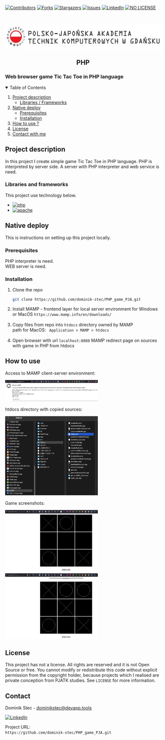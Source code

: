 <!--
*** Thanks for checking out c. If you have a suggestion
*** that would make this better, please fork the repo and create a pull request
*** or simply open an issue with the tag "enhancement".
*** Thanks again! Now go create something AMAZING! :D
-->

<!-- PROJECT SHIELDS -->
<!--
*** I'm using markdown "reference style" links for readability.
*** Reference links are enclosed in brackets [ ] instead of parentheses ( ).
*** See the bottom of this document for the declaration of the reference variables
*** for contributors-url, forks-url, etc. This is an optional, concise syntax you may use.
*** https://www.markdownguide.org/basic-syntax/#reference-style-links
-->

[![Contributors][contributors-shield]][contributors-url]
[![Forks][forks-shield]][forks-url]
[![Stargazers][stars-shield]][stars-url]
[![Issues][issues-shield]][issues-url]
[![LinkedIn][linkedin-shield]][linkedin-url]
[![NO LICENSE][license-shield]][license-url]

<!-- PROJECT LOGO -->
<br />
<p align="center">
  <a href="https://gdansk.pja.edu.pl/pl/">
    <img src="images/logo.jpg" alt="Logo" width="540" height="80">
  </a>

  <h2 align="center">PHP</h2>

<p align="center">
    <h3>     Web browser game Tic Tac Toe in PHP language
 </h3>
    <!-- <br />
    <a href="https://github.com/dccstcc/GRK_PJATK_practice"><strong>» go to CODE »</strong></a>
    <br />
    <br />  -->
    <!-- <a href="https://github.com/othneildrew/Best-README-Template">View Demo</a>
    ·
    <a href="https://github.com/othneildrew/Best-README-Template/issues">Report Bug</a>
    ·
    <a href="https://github.com/othneildrew/Best-README-Template/issues">Request Feature</a> -->
  </p>
</p>

<!-- TABLE OF CONTENTS -->
<details open="open">
  <summary>Table of Contents</summary>
  <ol>
    <li>
      <a href="#project-description">Project description</a>
      <ul>
        <li><a href="#libraries-and-frameworks">Libraries / Frameworks</a></li>
      </ul>
    </li>
    <li>
      <a href="#native-deploy">Native deploy</a>
      <ul>
        <li><a href="#prerequisites">Prerequisites</a></li>
        <li><a href="#installation">Installation</a></li>
      </ul>
    </li>
    <li><a href="#how-to-use">How to use ?</a></li>
    <!-- <li><a href="#roadmap">Roadmap</a></li>
    <li><a href="#contributing">Contributing</a></li> -->
    <li><a href="#license">License</a></li>
    <li><a href="#contact">Contact with me</a></li>
    <!-- <li><a href="#acknowledgements">Acknowledgements</a></li> -->
  </ol>
</details>

<!-- ABOUT THE PROJECT -->

## Project description

In this project I create simple game Tic Tac Toe in PHP language. PHP is interpreted by server side. A server with PHP interpreter and web service is need.

### Libraries and frameworks

This project use technology below.

- [![php][php-shield]][php-url]
- [![apache][apache-shield]][apache-url]

<!-- GETTING STARTED -->

## Native deploy

This is instructions on setting up this project locally.

### Prerequisites

PHP interpreter is need. <br/>
WEB server is need. <br/>

### Installation

1. Clone the repo
   ```sh
   git clone https://github.com/dominik-stec/PHP_game_PJA.git
   ```
2. Install MAMP - frontend layer for local server environment for Windows or MacOS
   `https://www.mamp.info/en/downloads/`
   <br/>
   <br/>
3. Copy files from repo into `htdocs` directory owned by MAMP
   <br/>
   path for MacOS:
   ` Application > MAMP > htdocs`
   <br/>
   <br/>
4. Open browser with url
   `localhost:8888`
   MAMP redirect page on sources with game in PHP from htdocs

<!-- USAGE EXAMPLES -->

## How to use

Access to MAMP client-server environment:

<img src="images/MAMP.png" width="300"/>
<br />

htdocs directory with copied sources:

<img src="images/dir.png" width="300"/>
<br />

Game screenshots:

<img src="images/game1.png" width="300"/>
<img src="images/game2.png" width="300"/>

<!-- _For more examples, please refer to the [Documentation](https://example.com)_ -->

<!-- ROADMAP
## Roadmap

See the [open issues](https://github.com/othneildrew/Best-README-Template/issues) for a list of proposed features (and known issues).

-->

<!-- CONTRIBUTING
## Contributing

Contributions are what make the open source community such an amazing place to learn, inspire, and create. Any contributions you make are **greatly appreciated**.

1. Fork the Project
2. Create your Feature Branch (`git checkout -b feature/AmazingFeature`)
3. Commit your Changes (`git commit -m 'Add some AmazingFeature'`)
4. Push to the Branch (`git push origin feature/AmazingFeature`)
5. Open a Pull Request

-->

<!-- LICENSE -->

## License

This project has not a license.
All rights are reserved and it is not Open Source or free. You cannot modify or redistribute this code without explicit permission from the copyright holder, because projects which I realised are private conception from PJATK studies.
See `LICENSE` for more information.

<!-- CONTACT -->

## Contact

Dominik Stec - dominikstec@devapp.tools

[![LinkedIn][linkedin-shield]][linkedin-url]

Project URL:
<br />
`https://github.com/dominik-stec/PHP_game_PJA.git`

<!-- ACKNOWLEDGEMENTS
## Acknowledgements
* [GitHub Emoji Cheat Sheet](https://www.webpagefx.com/tools/emoji-cheat-sheet)
* [Img Shields](https://shields.io)
* [Choose an Open Source License](https://choosealicense.com)
* [GitHub Pages](https://pages.github.com)
* [Animate.css](https://daneden.github.io/animate.css)
* [Loaders.css](https://connoratherton.com/loaders)
* [Slick Carousel](https://kenwheeler.github.io/slick)
* [Smooth Scroll](https://github.com/cferdinandi/smooth-scroll)
* [Sticky Kit](http://leafo.net/sticky-kit)
* [JVectorMap](http://jvectormap.com)
* [Font Awesome](https://fontawesome.com)

-->

<!-- MARKDOWN LINKS & IMAGES -->
<!-- https://www.markdownguide.org/basic-syntax/#reference-style-links -->

[contributors-shield]: https://img.shields.io/github/contributors/dominik-stec/PHP_game_PJA.svg?style=for-the-badge
[contributors-url]: https://github.com/dominik-stec/PHP_game_PJA/graphs/contributors
[forks-shield]: https://img.shields.io/github/forks/dominik-stec/PHP_game_PJA.svg?style=for-the-badge
[forks-url]: https://github.com/dominik-stec/PHP_game_PJA/network/members
[stars-shield]: https://img.shields.io/github/stars/dominik-stec/PHP_game_PJA.svg?style=for-the-badge
[stars-url]: https://github.com/dominik-stec/PHP_game_PJA/stargazers
[issues-shield]: https://img.shields.io/github/issues/dominik-stec/PHP_game_PJA.svg?style=for-the-badge
[issues-url]: https://github.com/dominik-stec/PHP_game_PJA/issues
[license-shield]: https://img.shields.io/badge/License-NONE-orange
[license-url]: https://github.com/dominik-stec/PHP_game_PJA/blob/master/LICENSE.md
[linkedin-shield]: https://img.shields.io/badge/-LinkedIn-black.svg?style=for-the-badge&logo=linkedin&colorB=555
[linkedin-url]: https://www.linkedin.com/in/dominik-stec
[product-screenshot]: images/screenshot.png
[php-shield]: https://img.shields.io/badge/-PHP-red
[php-url]: https://www.php.net/
[apache-shield]: https://img.shields.io/badge/-Apache-green
[apache-url]: https://httpd.apache.org/
[cpp-shield]: https://img.shields.io/badge/-C++-blue
[cpp-url]: https://isocpp.org/std/the-standard
